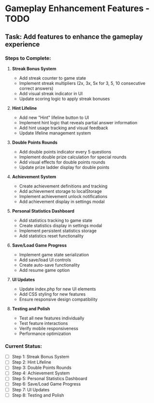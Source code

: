 # Gameplay Enhancement Features - TODO

## Task: Add features to enhance the gameplay experience

### Steps to Complete:

1. **Streak Bonus System**
   - Add streak counter to game state
   - Implement streak multipliers (2x, 3x, 5x for 3, 5, 10 consecutive correct answers)
   - Add visual streak indicator in UI
   - Update scoring logic to apply streak bonuses

2. **Hint Lifeline**
   - Add new "Hint" lifeline button to UI
   - Implement hint logic that reveals partial answer information
   - Add hint usage tracking and visual feedback
   - Update lifeline management system

3. **Double Points Rounds**
   - Add double points indicator every 5 questions
   - Implement double prize calculation for special rounds
   - Add visual effects for double points rounds
   - Update prize ladder display for double points

4. **Achievement System**
   - Create achievement definitions and tracking
   - Add achievement storage to localStorage
   - Implement achievement unlock notifications
   - Add achievement display in settings modal

5. **Personal Statistics Dashboard**
   - Add statistics tracking to game state
   - Create statistics display in settings modal
   - Implement persistent statistics storage
   - Add statistics reset functionality

6. **Save/Load Game Progress**
   - Implement game state serialization
   - Add save/load UI controls
   - Create auto-save functionality
   - Add resume game option

7. **UI Updates**
   - Update index.php for new UI elements
   - Add CSS styling for new features
   - Ensure responsive design compatibility

8. **Testing and Polish**
   - Test all new features individually
   - Test feature interactions
   - Verify mobile responsiveness
   - Performance optimization

### Current Status:
- [ ] Step 1: Streak Bonus System
- [ ] Step 2: Hint Lifeline
- [ ] Step 3: Double Points Rounds
- [ ] Step 4: Achievement System
- [ ] Step 5: Personal Statistics Dashboard
- [ ] Step 6: Save/Load Game Progress
- [ ] Step 7: UI Updates
- [ ] Step 8: Testing and Polish
